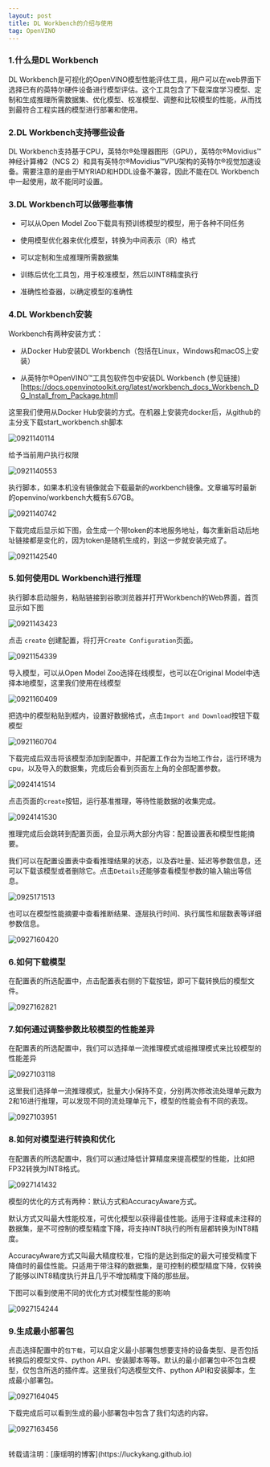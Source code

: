 ```yaml
---
layout: post
title: DL Workbench的介绍与使用
tag: OpenVINO
---
```


### 1.什么是DL Workbench 

DL Workbench是可视化的OpenVINO模型性能评估工具，用户可以在web界面下选择已有的英特尔硬件设备进行模型评估。这个工具包含了下载深度学习模型、定制和生成推理所需数据集、优化模型、校准模型、调整和比较模型的性能，从而找到最符合工程实践的模型进行部署和使用。

### 2.DL Workbench支持哪些设备

DL Workbench支持基于CPU，英特尔®处理器图形（GPU），英特尔®Movidius™神经计算棒2（NCS 2）和具有英特尔®Movidius™VPU架构的英特尔®视觉加速设备。需要注意的是由于MYRIAD和HDDL设备不兼容，因此不能在DL Workbench中一起使用，故不能同时设置。

### 3.DL Workbench可以做哪些事情

- 可以从Open Model Zoo下载具有预训练模型的模型，用于各种不同任务

- 使用模型优化器来优化模型，转换为中间表示（IR）格式

- 可以定制和生成推理所需数据集

- 训练后优化工具包，用于校准模型，然后以INT8精度执行

- 准确性检查器，以确定模型的准确性

### 4.DL Workbench安装

Workbench有两种安装方式：

- 从Docker Hub安装DL Workbench（包括在Linux，Windows和macOS上安装）

- 从英特尔®OpenVINO™工具包软件包中安装DL Workbench
(参见链接)[https://docs.openvinotoolkit.org/latest/workbench_docs_Workbench_DG_Install_from_Package.html]

这里我们使用从Docker Hub安装的方式。在机器上安装完docker后，从github的主分支下载start_workbench.sh脚本

![0921140114](https://cdn.jsdelivr.net/gh/luckykang/picture_bed/blogs_images/0921140114.png)

给予当前用户执行权限

![0921140553](https://cdn.jsdelivr.net/gh/luckykang/picture_bed/blogs_images/0921140553.png)

执行脚本，如果本机没有镜像就会下载最新的workbench镜像。文章编写时最新的openvino/workbench大概有5.67GB。

![0921140742](https://cdn.jsdelivr.net/gh/luckykang/picture_bed/blogs_images/0921140742.png)

下载完成后显示如下图，会生成一个带token的本地服务地址，每次重新启动后地址链接都是变化的，因为token是随机生成的，到这一步就安装完成了。

![0921142540](https://cdn.jsdelivr.net/gh/luckykang/picture_bed/blogs_images/0921142540.png)

### 5.如何使用DL Workbench进行推理

执行脚本启动服务，粘贴链接到谷歌浏览器并打开Workbench的Web界面，首页显示如下图

![0921143423](https://cdn.jsdelivr.net/gh/luckykang/picture_bed/blogs_images/0921143423.png)

点击 `create` 创建配置，将打开`Create Configuration`页面。

![0921154339](https://cdn.jsdelivr.net/gh/luckykang/picture_bed/blogs_images/0921154339.png)

导入模型，可以从Open Model Zoo选择在线模型，也可以在Original Model中选择本地模型，这里我们使用在线模型

![0921160409](https://cdn.jsdelivr.net/gh/luckykang/picture_bed/blogs_images/0921160409.png)

把选中的模型粘贴到框内，设置好数据格式，点击`Import and Download`按钮下载模型

![0921160704](https://cdn.jsdelivr.net/gh/luckykang/picture_bed/blogs_images/0921160704.png)

下载完成后双击将该模型添加到配置中，并配置工作台为当地工作台，运行环境为cpu，以及导入的数据集，完成后会看到页面左上角的全部配置参数。

![0924141514](https://cdn.jsdelivr.net/gh/luckykang/picture_bed/blogs_images/0924141514.png)

点击页面的`create`按钮，运行基准推理，等待性能数据的收集完成。

![0924141530](https://cdn.jsdelivr.net/gh/luckykang/picture_bed/blogs_images/0924141530.png)

推理完成后会跳转到配置页面，会显示两大部分内容：配置设置表和模型性能摘要。

我们可以在配置设置表中查看推理结果的状态，以及吞吐量、延迟等参数信息，还可以下载该模型或者删除它。点击`Details`还能够查看模型参数的输入输出等信息。

![0925171513](https://cdn.jsdelivr.net/gh/luckykang/picture_bed/blogs_images/0925171513.png)

也可以在模型性能摘要中查看推断结果、逐层执行时间、执行属性和层数表等详细参数信息。

![0927160420](https://cdn.jsdelivr.net/gh/luckykang/picture_bed/blogs_images/0927160420.png)

### 6.如何下载模型

在配置表的所选配置中，点击配置表右侧的下载按钮，即可下载转换后的模型文件。

![0927162821](https://cdn.jsdelivr.net/gh/luckykang/picture_bed/blogs_images/0927162821.png)

### 7.如何通过调整参数比较模型的性能差异

在配置表的所选配置中，我们可以选择单一流推理模式或组推理模式来比较模型的性能差异

![0927103118](https://cdn.jsdelivr.net/gh/luckykang/picture_bed/blogs_images/0927103118.png)

这里我们选择单一流推理模式，批量大小保持不变，分别两次修改流处理单元数为2和16进行推理，可以发现不同的流处理单元下，模型的性能会有不同的表现。

![0927103951](https://cdn.jsdelivr.net/gh/luckykang/picture_bed/blogs_images/0927103951.png)

### 8.如何对模型进行转换和优化

在配置表的所选配置中，我们可以通过降低计算精度来提高模型的性能，比如把FP32转换为INT8格式。

![0927141432](https://cdn.jsdelivr.net/gh/luckykang/picture_bed/blogs_images/0927141432.png)

模型的优化的方式有两种：默认方式和AccuracyAware方式。

默认方式又叫最大性能校准，可优化模型以获得最佳性能。适用于注释或未注释的数据集，是不可控制的模型精度下降，将支持INT8执行的所有层都转换为INT8精度。

AccuracyAware方式又叫最大精度校准，它指的是达到指定的最大可接受精度下降值时的最佳性能。只适用于带注释的数据集，是可控制的模型精度下降，仅转换了能够以INT8精度执行并且几乎不增加精度下降的那些层。

下图可以看到使用不同的优化方式对模型性能的影响

![0927154244](https://cdn.jsdelivr.net/gh/luckykang/picture_bed/blogs_images/0927154244.png)

### 9.生成最小部署包

点击选择配置中的`包下载`，可以自定义最小部署包想要支持的设备类型、是否包括转换后的模型文件、python API、安装脚本等等。默认的最小部署包中不包含模型，仅包含所选的插件库。这里我们勾选模型文件、python API和安装脚本，生成最小部署包。

![0927164045](https://cdn.jsdelivr.net/gh/luckykang/picture_bed/blogs_images/0927164045.png)

下载完成后可以看到生成的最小部署包中包含了我们勾选的内容。

![0927163456](https://cdn.jsdelivr.net/gh/luckykang/picture_bed/blogs_images/0927163456.png)






<br>
转载请注明：[康瑶明的博客](https://luckykang.github.io)